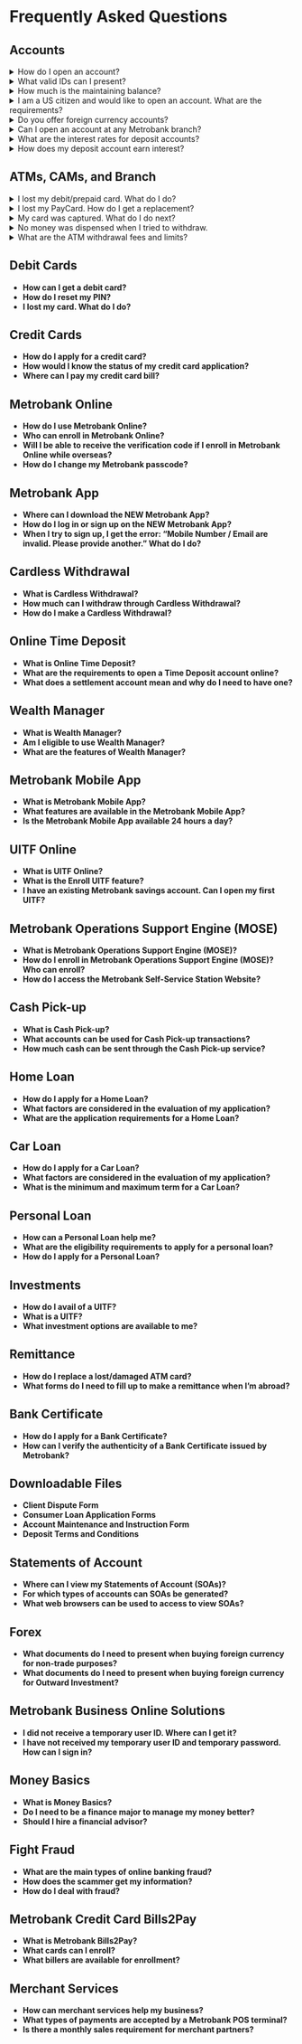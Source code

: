 # Frequently Asked Questions

## Accounts

<details>
  <summary>How do I open an account?</summary>
   Visit any Metrobank branch to open an account. You will be required to submit one valid, photo-bearing ID with your signature and the 
   initial deposit of the account you want to open. Check the complete list [here](https://www.metrobank.com.ph/articles/application- 
   requirements).
 
   You are required to fill up a mandatory [Customer Information Form](https://web-assets.metrobank.com.ph/1622704408-cif-individual.pdf) 
   that will go with your other account requirements.
</details>
<details>
  <summary>What valid IDs can I present?</summary>
Examples of valid IDs include the following:
a. Philippine Identification Card (PhilID)
b. Passport (including those issued by foreign governments)
c. Driver’s License
d. Professional Regulation Commission ID
e. Postal Identity Card
f. Voter’s ID
g. GSIS e-Card
h. Social Security System card or Unified Multi-Purpose ID
i. Senior Citizen Card
j. Overseas Filipino Worker ID or e-card
k. Seaman’s Book
l. Alien Certificate of Registration or Immigrant Certificate of Registration (for foreign individuals)
m. Government Office and Government Owned and Controlled Corporations ID (e.g. BSP, SEC, Insurance Commission)
n. Persons with Disabilities (PWD) ID issued by the National Council on Disability Affairs
o. Integrated Bar of the Philippines ID
p. Photo-bearing School ID duly signed by the principal or head of school for Filipino students who are not of voting age
q. Company ID (if signature bearing) issued by Covered Person registered with or supervised/regulated by BSP, SEC or Insurance Commission
</details>
<details>
  <summary>How much is the maintaining balance?</summary>
We offer a variety of deposit products to suit your financial needs. Click this [link](https://www.metrobank.com.ph/application-requirements) to see our deposit products and their corresponding maintaining balances.
</details> 
<details>
  <summary>I am a US citizen and would like to open an account. What are the requirements?</summary>
Visit any nearest Metrobank branch, bring your passport or Alien Certificate of Registration (ACR), and the initial deposit requirement.
</details>

<details>
<summary>Do you offer foreign currency accounts?</summary>
Yes. We offer deposit accounts in the following foreign currencies:
US dollar (USD)
Canadian dollar (CAD)
Chinese yuan renminbi (CNY)
Japanese yen (JPY)
Sterling pound (GBP)
Euro (EUR)
Swiss franc (CHF)
Australian dollar (AUD)
Singapore dollar (SGD)
Please check at the nearest Metrobank branch for their availability of these foreign currency accounts.
</details>

<details>
<summary>Can I open an account at any Metrobank branch?</summary>
Yes. Just bring a valid ID and the initial deposit for the type of account you want to open. For your convenience, go to a Metrobank branch near your home or place of work.
</details>

<details>
<summary>What are the interest rates for deposit accounts?</summary>
Interest rates depend on the account you open. See [here](https://www.metrobank.com.ph/application-requirements) the list of interest rates.
</details>

<details>
<summary>How does my deposit account earn interest?</summary>
Metrobank computes the interest of your deposit account using this formula:
![Alt text](https://github.com/ildefonsorobinjohn/wiki/raw/main/assets/65378816/22b93829-9d0e-475b-ae6f-46871b081e97)

</details>


## ATMs, CAMs, and Branch
 
<details>
<summary>I lost my debit/prepaid card. What do I do?</summary>
For lost or stolen cards, you need to immediately call our Contact Center hotline at (02) 88-700-700 for your account security. Our bank officers will guide you with the process, including how to get a replacement card. You may also visit any Metrobank branch should you wish to replace the card.
</details> 

<details>
  <summary>I lost my PayCard. How do I get a replacement?</summary> 
Inform your company regarding your lost PayCard and you will be issued a replacement card immediately. Your company will then inform Metrobank about the lost card and to transfer all the remaining balance to the new PayCard.
</details>

<details>
  <summary>My card was captured. What do I do next?</summary> 
If your card has been captured by one of our ATM terminals, you may coordinate immediately with the branch where the ATM is located. For ATM terminals outside of any of our branches, you need to call our Contact Center hotline at (02) 88-700-700 or email [customercare@metrobank.com.ph](mailto:customercare@metrobank.com.ph) for assistance.
</details>

<details>
  <summary>No money was dispensed when I tried to withdraw.</summary> 
Please monitor your bank account within 24 hours for your balance to be updated. Otherwise, call our Contact Center at (02) 88-700-700 or email the Customer Service Team: [customercare@metrobank.com.ph](mailto:customercare@metrobank.com.ph).
</details>

<details>
  <summary>What are the ATM withdrawal fees and limits?</summary> 
See our ATM fees below:

Metrobank

Balance inquiry and withdrawal -- Free
PSBank

Balance inquiry -- Free
Withdrawal -- PHP 7.50
Other cards

Balance inquiry -- PHP 2.00
Withdrawal -- PHP 18.00
International cards

Balance inquiry -- USD 1.00
Withdrawal -- USD 3.50
Withdrawal limit

The limit per withdrawal is PHP 10,000. The maximum limit in total withdrawals per day is PHP 50,000.

Call our Contact Center at (02) 88-700-700 should you need to adjust your withdrawal limit.
</details>




## Debit Cards

- **How can I get a debit card?**
- **How do I reset my PIN?**
- **I lost my card. What do I do?**

## Credit Cards

- **How do I apply for a credit card?**
- **How would I know the status of my credit card application?**
- **Where can I pay my credit card bill?**

## Metrobank Online

- **How do I use Metrobank Online?**
- **Who can enroll in Metrobank Online?**
- **Will I be able to receive the verification code if I enroll in Metrobank Online while overseas?**
- **How do I change my Metrobank passcode?**

## Metrobank App

- **Where can I download the NEW Metrobank App?**
- **How do I log in or sign up on the NEW Metrobank App?**
- **When I try to sign up, I get the error: “Mobile Number / Email are invalid. Please provide another.” What do I do?**

## Cardless Withdrawal

- **What is Cardless Withdrawal?**
- **How much can I withdraw through Cardless Withdrawal?**
- **How do I make a Cardless Withdrawal?**

## Online Time Deposit

- **What is Online Time Deposit?**
- **What are the requirements to open a Time Deposit account online?**
- **What does a settlement account mean and why do I need to have one?**

## Wealth Manager

- **What is Wealth Manager?**
- **Am I eligible to use Wealth Manager?**
- **What are the features of Wealth Manager?**

## Metrobank Mobile App

- **What is Metrobank Mobile App?**
- **What features are available in the Metrobank Mobile App?**
- **Is the Metrobank Mobile App available 24 hours a day?**

## UITF Online

- **What is UITF Online?**
- **What is the Enroll UITF feature?**
- **I have an existing Metrobank savings account. Can I open my first UITF?**

## Metrobank Operations Support Engine (MOSE)

- **What is Metrobank Operations Support Engine (MOSE)?**
- **How do I enroll in Metrobank Operations Support Engine (MOSE)? Who can enroll?**
- **How do I access the Metrobank Self-Service Station Website?**

## Cash Pick-up

- **What is Cash Pick-up?**
- **What accounts can be used for Cash Pick-up transactions?**
- **How much cash can be sent through the Cash Pick-up service?**

## Home Loan

- **How do I apply for a Home Loan?**
- **What factors are considered in the evaluation of my application?**
- **What are the application requirements for a Home Loan?**

## Car Loan

- **How do I apply for a Car Loan?**
- **What factors are considered in the evaluation of my application?**
- **What is the minimum and maximum term for a Car Loan?**

## Personal Loan

- **How can a Personal Loan help me?**
- **What are the eligibility requirements to apply for a personal loan?**
- **How do I apply for a Personal Loan?**

## Investments

- **How do I avail of a UITF?**
- **What is a UITF?**
- **What investment options are available to me?**

## Remittance

- **How do I replace a lost/damaged ATM card?**
- **What forms do I need to fill up to make a remittance when I’m abroad?**

## Bank Certificate

- **How do I apply for a Bank Certificate?**
- **How can I verify the authenticity of a Bank Certificate issued by Metrobank?**

## Downloadable Files

- **Client Dispute Form**
- **Consumer Loan Application Forms**
- **Account Maintenance and Instruction Form**
- **Deposit Terms and Conditions**

## Statements of Account

- **Where can I view my Statements of Account (SOAs)?**
- **For which types of accounts can SOAs be generated?**
- **What web browsers can be used to access to view SOAs?**

## Forex

- **What documents do I need to present when buying foreign currency for non-trade purposes?**
- **What documents do I need to present when buying foreign currency for Outward Investment?**

## Metrobank Business Online Solutions

- **I did not receive a temporary user ID. Where can I get it?**
- **I have not received my temporary user ID and temporary password. How can I sign in?**

## Money Basics

- **What is Money Basics?**
- **Do I need to be a finance major to manage my money better?**
- **Should I hire a financial advisor?**

## Fight Fraud

- **What are the main types of online banking fraud?**
- **How does the scammer get my information?**
- **How do I deal with fraud?**

## Metrobank Credit Card Bills2Pay

- **What is Metrobank Bills2Pay?**
- **What cards can I enroll?**
- **What billers are available for enrollment?**

## Merchant Services

- **How can merchant services help my business?**
- **What types of payments are accepted by a Metrobank POS terminal?**
- **Is there a monthly sales requirement for merchant partners?**
